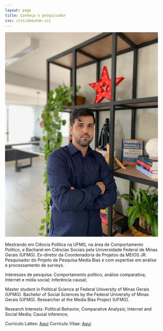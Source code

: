 ```yaml
---
layout: page
title: Conheça o pesquisador
css: /css/aboutme.css
---
```

![foto](/img/Virgilio.jpg)

Mestrando em Ciência Política na UFMG, na área de Comportamento Político, e Bacharel em Ciências Sociais pela Universidade Federal de Minas Gerais (UFMG).
Ex-diretor da Coordenadoria de Projetos da MEIOS JR.
Pesquisador do Projeto de Pesquisa Media Bias e com expertise em análise e processamento de surveys.

Interesses de pesquisa: Comportamento político, análise comparativa; Internet e mídia social; Inferência causal;

Master student in Political Science at Federal University of Minas Gerais (UFMG).
Bachelor of Social Sciences by the Federal University of Minas Gerais (UFMG).
Researcher at the Media Bias Project (UFMG).

Research Interests: Political Behavior, Comparative Analysis; Internet and Social Media; Causal inference;



Currículo Lattes: [Aqui](http://lattes.cnpq.br/3781647781988333)
Currículo Vitae: [Aqui](https://github.com/virgiliomendes/virgiliomendes/blob/master/CV_Virgilio.pdf)




